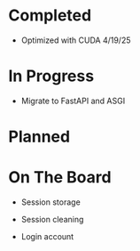 <h1>Completed</h1>

- Optimized with CUDA 4/19/25

<h1>In Progress</h1>

- Migrate to FastAPI and ASGI

<h1>Planned</h1>

<h1>On The Board</h1>

- Session storage

- Session cleaning

- Login account
